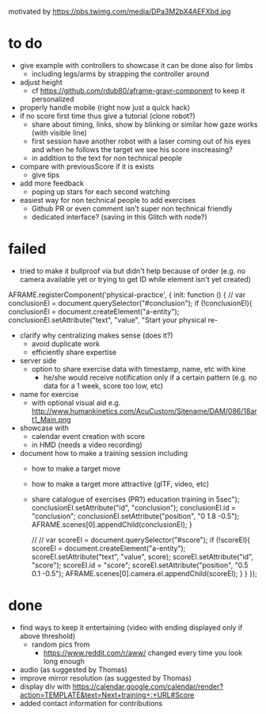 motivated by https://pbs.twimg.com/media/DPa3M2bX4AEFXbd.jpg

# to do

- give example with controllers to showcase it can be done also for limbs
  - including legs/arms by strapping the controller around
- adjust height
  - cf https://github.com/rdub80/aframe-gravr-component to keep it personalized
- properly handle mobile (right now just a quick hack)
- if no score first time thus give a tutorial (clone robot?)
  - share about timing, links, show by blinking or similar how gaze works (with visible line)
  - first session have another robot with a laser coming out of his eyes and when he follows the target we see his score inscreasing? 
  - in addition to the text for non technical people
- compare with previousScore if it is exists
  - give tips  
- add more feedback
  - poping up stars for each second watching
- easiest way for non technical people to add exercises
  - Github PR or even comment isn't super non technical friendly
  - dedicated interface? (saving in this Glitch with node?)
  
  
# failed  
- tried to make it bullproof via but didn't help because of order (e.g. no camera available yet or trying to get ID while element isn't yet created)
 
AFRAME.registerComponent('physical-practice', {
  init: function () {
      //<a-entity position="0 1.8 -0.5" id="conclusion" text="value: Start your physical re-education training in 5sec;"></a-entity>
      var conclusionEl = document.querySelector("#conclusion");
      if (!conclusionEl){
        conclusionEl = document.createElement("a-entity");
        conclusionEl.setAttribute("text", "value", "Start your physical re-
- clarify why centralizing makes sense (does it?)
  - avoid duplicate work
  - efficiently share expertise
- server side
  - option to share exercise data with timestamp, name, etc with kine
    - he/she would receive notification only if a certain pattern (e.g. no data for a 1 week, score too low, etc)
- name for exercise
  - with optional visual aid e.g. http://www.humankinetics.com/AcuCustom/Sitename/DAM/086/18art1_Main.png
- showcase with
  - calendar event creation with score
  - in HMD (needs a video recording)
- document how to make a training session including 
  - how to make a target move
  - how to make a target more attractive (glTF, video, etc)
  - share catalogue of exercises (PR?)
    education training in 5sec");
        conclusionEl.setAttribute("id", "conclusion");
        conclusionEl.id = "conclusion";
        conclusionEl.setAttribute("position", "0 1.8 -0.5");
        AFRAME.scenes[0].appendChild(conclusionEl);
      }
    
      //<a-entity camera look-controls position="0 1.8 0">
       // <a-entity position="0.5 0.1 -0.5" id="score" text="value: 0;"></a-entity>
      var scoreEl = document.querySelector("#score");
      if (!scoreEl){
        scoreEl = document.createElement("a-entity");
        scoreEl.setAttribute("text", "value", score);
        scoreEl.setAttribute("id", "score");
        scoreEl.id = "score";
        scoreEl.setAttribute("position", "0.5 0.1 -0.5");
        AFRAME.scenes[0].camera.el.appendChild(scoreEl);
      }
  }
});

# done
- find ways to keep it entertaining (video with ending displayed only if above threshold)
  - random pics from 
    - https://www.reddit.com/r/aww/ changed every time you look long enough
- audio (as suggested by Thomas)
- improve mirror resolution (as suggested by Thomas)  
- display div with https://calendar.google.com/calendar/render?action=TEMPLATE&text=Next+training+:+URL#Score
- added contact information for contributions